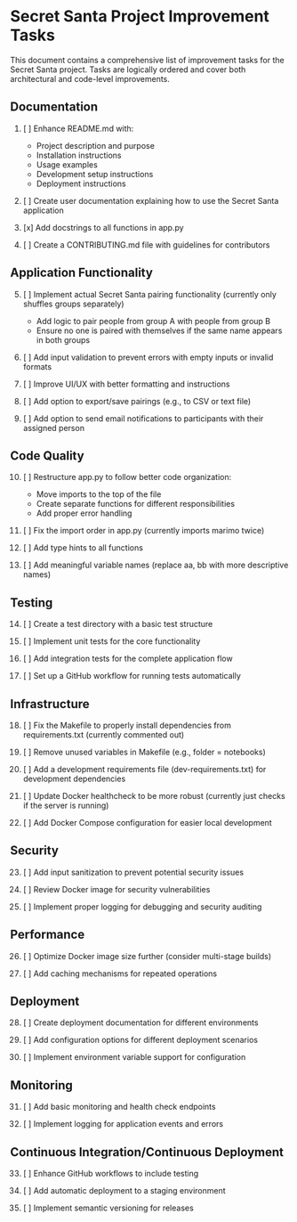 # Secret Santa Project Improvement Tasks

This document contains a comprehensive list of improvement tasks for the Secret Santa project. Tasks are logically ordered and cover both architectural and code-level improvements.

## Documentation

1. [ ] Enhance README.md with:
   - Project description and purpose
   - Installation instructions
   - Usage examples
   - Development setup instructions
   - Deployment instructions

2. [ ] Create user documentation explaining how to use the Secret Santa application

3. [x] Add docstrings to all functions in app.py

4. [ ] Create a CONTRIBUTING.md file with guidelines for contributors

## Application Functionality

5. [ ] Implement actual Secret Santa pairing functionality (currently only shuffles groups separately)
   - Add logic to pair people from group A with people from group B
   - Ensure no one is paired with themselves if the same name appears in both groups

6. [ ] Add input validation to prevent errors with empty inputs or invalid formats

7. [ ] Improve UI/UX with better formatting and instructions

8. [ ] Add option to export/save pairings (e.g., to CSV or text file)

9. [ ] Add option to send email notifications to participants with their assigned person

## Code Quality

10. [ ] Restructure app.py to follow better code organization:
    - Move imports to the top of the file
    - Create separate functions for different responsibilities
    - Add proper error handling

11. [ ] Fix the import order in app.py (currently imports marimo twice)

12. [ ] Add type hints to all functions

13. [ ] Add meaningful variable names (replace aa, bb with more descriptive names)

## Testing

14. [ ] Create a test directory with a basic test structure

15. [ ] Implement unit tests for the core functionality

16. [ ] Add integration tests for the complete application flow

17. [ ] Set up a GitHub workflow for running tests automatically

## Infrastructure

18. [ ] Fix the Makefile to properly install dependencies from requirements.txt (currently commented out)

19. [ ] Remove unused variables in Makefile (e.g., folder = notebooks)

20. [ ] Add a development requirements file (dev-requirements.txt) for development dependencies

21. [ ] Update Docker healthcheck to be more robust (currently just checks if the server is running)

22. [ ] Add Docker Compose configuration for easier local development

## Security

23. [ ] Add input sanitization to prevent potential security issues

24. [ ] Review Docker image for security vulnerabilities

25. [ ] Implement proper logging for debugging and security auditing

## Performance

26. [ ] Optimize Docker image size further (consider multi-stage builds)

27. [ ] Add caching mechanisms for repeated operations

## Deployment

28. [ ] Create deployment documentation for different environments

29. [ ] Add configuration options for different deployment scenarios

30. [ ] Implement environment variable support for configuration

## Monitoring

31. [ ] Add basic monitoring and health check endpoints

32. [ ] Implement logging for application events and errors

## Continuous Integration/Continuous Deployment

33. [ ] Enhance GitHub workflows to include testing

34. [ ] Add automatic deployment to a staging environment

35. [ ] Implement semantic versioning for releases